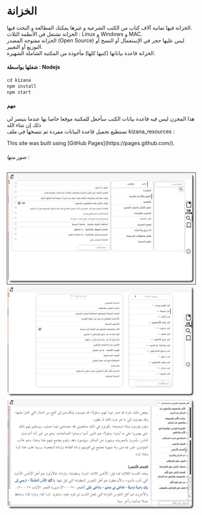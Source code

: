 # الخزانة

<p>
الخزانة فيها ثمانية آلاف كتاب من الكتب الشرعية و غيرها يمكنك المطالعة و البحث فيها. <br>
الخزانة تشتغل في الأنظمة الثلاث : Linux و Windows و MAC.<br>
الخزانة مفتوحة المصدر (Open Source) ليس عليها حجر في الإستعمال أو النسخ أو التوزيع أو التغيير.<br>
الخزانة قاعدة بياناتها (كتبها كلها) مأخوذة من المكتبة الشاملة الشهيرة.<br>
 </p>
<h4 >شغلها بواسطة : Nodejs</h4>

 ```
cd kizana
npm install 
npm start 
```




 <h4>مهم</h4>
 <p >
هذا المخزن ليس فيه قاعدة بيانات الكتب سأجعل للمكتبة موقعا خاصا بها عندما يتيسر لي  ذلك إن شاء الله <br>
تستطيع تحميل قاعدة البيانات مفردة ثم تنسخها في ملف kizana_resources :

  </p>
<p >
This site was built using [GitHub Pages](https://pages.github.com/).
</p>

<h6 >صور منها :</h6>
<img  src="https://github.com/elkizana/kizana/blob/main/screenshots/01.png"  border="1px solid red" alt="محتوى كتاب"><br>
 <img src="https://github.com/elkizana/kizana/blob/main/screenshots/02.png" alt="التصانيف"><br>
 <!-- <img src="https://github.com/elkizana/kizana/blob/main/screenshots/03.png" alt="المؤلفون"><br> -->
 <img src="https://github.com/elkizana/kizana/blob/main/screenshots/04.png" alt="البحث"><br>  


